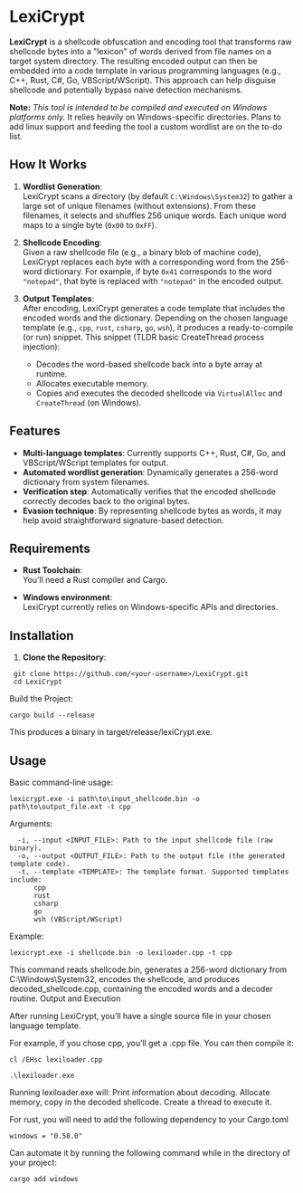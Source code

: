 # LexiCrypt

**LexiCrypt** is a shellcode obfuscation and encoding tool that transforms raw shellcode bytes into a "lexicon" of words derived from file names on a target system directory. The resulting encoded output can then be embedded into a code template in various programming languages (e.g., C++, Rust, C#, Go, VBScript/WScript). This approach can help disguise shellcode and potentially bypass naive detection mechanisms.

**Note:** *This tool is intended to be compiled and executed on Windows platforms only.* It relies heavily on Windows-specific directories. Plans to add linux support and feeding the tool a custom wordlist are on the to-do list.

## How It Works

1. **Wordlist Generation**:  
   LexiCrypt scans a directory (by default `C:\Windows\System32`) to gather a large set of unique filenames (without extensions). From these filenames, it selects and shuffles 256 unique words. Each unique word maps to a single byte (`0x00` to `0xFF`).

2. **Shellcode Encoding**:  
   Given a raw shellcode file (e.g., a binary blob of machine code), LexiCrypt replaces each byte with a corresponding word from the 256-word dictionary. For example, if byte `0x41` corresponds to the word `"notepad"`, that byte is replaced with `"notepad"` in the encoded output.

3. **Output Templates**:  
   After encoding, LexiCrypt generates a code template that includes the encoded words and the dictionary. Depending on the chosen language template (e.g., `cpp`, `rust`, `csharp`, `go`, `wsh`), it produces a ready-to-compile (or run) snippet.
   This snippet (TLDR basic CreateThread process injection):
   - Decodes the word-based shellcode back into a byte array at runtime.
   - Allocates executable memory.
   - Copies and executes the decoded shellcode via `VirtualAlloc` and `CreateThread` (on Windows).



## Features

- **Multi-language templates**: Currently supports C++, Rust, C#, Go, and VBScript/WScript templates for output.
- **Automated wordlist generation**: Dynamically generates a 256-word dictionary from system filenames.
- **Verification step**: Automatically verifies that the encoded shellcode correctly decodes back to the original bytes.
- **Evasion technique**: By representing shellcode bytes as words, it may help avoid straightforward signature-based detection.

## Requirements

- **Rust Toolchain**:  
  You’ll need a Rust compiler and Cargo.
  
- **Windows environment**:  
  LexiCrypt currently relies on Windows-specific APIs and directories.

## Installation

1. **Clone the Repository**:  
```
 git clone https://github.com/<your-username>/LexiCrypt.git
 cd LexiCrypt
```
Build the Project:

```
cargo build --release
```
This produces a binary in target/release/lexiCrypt.exe.

## Usage

Basic command-line usage:

```
lexicrypt.exe -i path\to\input_shellcode.bin -o path\to\output_file.ext -t cpp
```

Arguments:
  ```
    -i, --input <INPUT_FILE>: Path to the input shellcode file (raw binary).
    -o, --output <OUTPUT_FILE>: Path to the output file (the generated template code).
    -t, --template <TEMPLATE>: The template format. Supported templates include:
        cpp
        rust
        csharp
        go
        wsh (VBScript/WScript)
  ```
Example:

```
lexicrypt.exe -i shellcode.bin -o lexiloader.cpp -t cpp
```

This command reads shellcode.bin, generates a 256-word dictionary from C:\Windows\System32, encodes the shellcode, and produces decoded_shellcode.cpp, containing the encoded words and a decoder routine.
Output and Execution

After running LexiCrypt, you’ll have a single source file in your chosen language template.

For example, if you chose cpp, you’ll get a .cpp file. You can then compile it:

```
cl /EHsc lexiloader.cpp

.\lexiloader.exe
```

Running lexiloader.exe will:
    Print information about decoding.
    Allocate memory, copy in the decoded shellcode.
    Create a thread to execute it.

For rust, you will need to add the following dependency to your Cargo.toml
```
windows = "0.58.0"
```

Can automate it by running the following command while in the directory of your project:
```
cargo add windows
```

